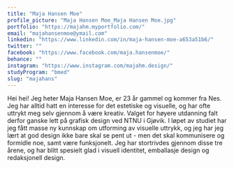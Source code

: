 ```yaml
---
title: "Maja Hansen Moe"
profile_picture: "Maja Hansen Moe_Maja Hansen Moe.jpg"
portfolio: "https://majahm.myportfolio.com/"
email: "majahansenmoe@ymail.com"
linkedin: "https://www.linkedin.com/in/maja-hansen-moe-a653a51b6/"
twitter: ""
facebook: "https://www.facebook.com/maja.hansenmoe/"
behance: ""
instagram: "https://www.instagram.com/majahm.design/"
studyProgram: "bmed"
slug: "majahans"
---
```


Hei hei! Jeg heter Maja Hansen Moe, er 23 år gammel og kommer fra Nes. Jeg har alltid hatt en interesse for det estetiske og visuelle, og har ofte uttrykt meg selv gjennom å være kreativ. Valget for høyere utdanning falt derfor ganske lett på grafisk design ved NTNU i Gjøvik. I løpet av studiet har jeg fått masse ny kunnskap om utforming av visuelle uttrykk, og jeg har jeg lært at god design ikke bare skal se pent ut - men det skal kommunisere og formidle noe, samt være funksjonelt.  Jeg har stortrivdes gjennom disse tre årene, og har blitt spesielt glad i visuell identitet, emballasje design og redaksjonell design.
